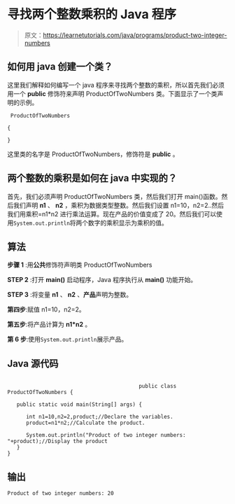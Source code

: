 # 寻找两个整数乘积的 Java 程序

> 原文：<https://learnetutorials.com/java/programs/product-two-integer-numbers>

## 如何用 java 创建一个类？

这里我们解释如何编写一个 java 程序来寻找两个整数的乘积，所以首先我们必须用一个 **public** 修饰符来声明 ProductOfTwoNumbers 类。下面显示了一个类声明的示例。

```
 ProductOfTwoNumbers

{

} 

```

这里类的名字是 ProductOfTwoNumbers，修饰符是 **public** 。

## 两个整数的乘积是如何在 java 中实现的？

首先，我们必须声明 ProductOfTwoNumbers 类，然后我们打开 main()函数。然后我们声明 **n1** 、 **n2** ，乘积为数据类型整数。然后我们设置 n1=10，n2=2..然后我们用乘积=n1*n2 进行乘法运算。现在产品的价值变成了 20。然后我们可以使用`System.out.println`将两个数字的乘积显示为乘积的值。

## 算法

**步骤 1** :用**公共**修饰符声明类 ProductOfTwoNumbers

**STEP 2** :打开 **main()** 启动程序，Java 程序执行从 **main()** 功能开始。

**STEP 3** :将变量 **n1** 、 **n2** 、**产品**声明为整数。

**第四步**:赋值 n1=10，n2=2。

**第五步**:将产品计算为 **n1*n2** 。

**第 6 步**:使用`System.out.println`展示产品。

## Java 源代码

```

                                          public class ProductOfTwoNumbers { 

   public static void main(String[] args) {

      int n1=10,n2=2,product;//Declare the variables.
      product=n1*n2;//Calculate the product.

      System.out.println("Product of two integer numbers: "+product);//Display the product
   }
}

```

## 输出

```
Product of two integer numbers: 20
```